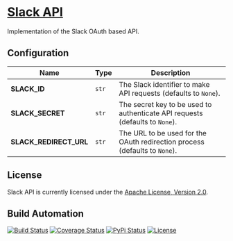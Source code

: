 # [Slack API](http://slack-api.hive.pt)

Implementation of the Slack OAuth based API.

## Configuration

| Name | Type | Description |
| ----- | ----- | ----- |
| **SLACK_ID** | `str` | The Slack identifier to make API requests (defaults to `None`). |
| **SLACK_SECRET** | `str` | The secret key to be used to authenticate API requests (defaults to `None`). |
| **SLACK_REDIRECT_URL** | `str` | The URL to be used for the OAuth redirection process (defaults to `None`). |

## License

Slack API is currently licensed under the [Apache License, Version 2.0](http://www.apache.org/licenses/).

## Build Automation

[![Build Status](https://app.travis-ci.com/hivesolutions/slack_api.svg?branch=master)](https://travis-ci.com/github/hivesolutions/slack_api)
[![Coverage Status](https://coveralls.io/repos/hivesolutions/slack_api/badge.svg?branch=master)](https://coveralls.io/r/hivesolutions/slack_api?branch=master)
[![PyPi Status](https://img.shields.io/pypi/v/slack_api.svg)](https://pypi.python.org/pypi/slack_api)
[![License](https://img.shields.io/badge/license-Apache%202.0-blue.svg)](https://www.apache.org/licenses/)
